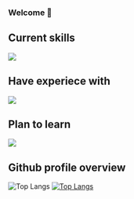 ### Welcome 👋

Current skills <br> 
---
<p>
  <a href="https://skillicons.dev">
    <img src="https://skillicons.dev/icons?i=js,html,css,react,ts,tailwind,redux,git,github" />
  </a>
</p>

Have experiece with <br>
---
<p>
  <a href="https://skillicons.dev">
    <img src="https://skillicons.dev/icons?i=angular,cs,dotnet,nestjs,express,mongodb,nodejs,nextjs,postgres,apollo,graphql" />
  </a>
</p>

Plan to learn <br>
---
<p>
  <a href="https://skillicons.dev">
    <img src="https://skillicons.dev/icons?i=neovim,java,spring,docker" />
  </a>
</p>

Github profile overview
---
![Top Langs](https://github-readme-stats.vercel.app/api/top-langs/?username=grandleemon&layout=compact)
[![Top Langs](https://github-readme-stats.vercel.app/api/top-langs/?username=grandleemon)](https://github.com/anuraghazra/github-readme-stats)

<!--
**grandleemon/grandleemon** is a ✨ _special_ ✨ repository because its `README.md` (this file) appears on your GitHub profile.

Here are some ideas to get you started:

- 🔭 I’m currently working on ...
- 🌱 I’m currently learning ...
- 👯 I’m looking to collaborate on ...
- 🤔 I’m looking for help with ...
- 💬 Ask me about ...
- 📫 How to reach me: ...
- 😄 Pronouns: ...
- ⚡ Fun fact: ...
-->
